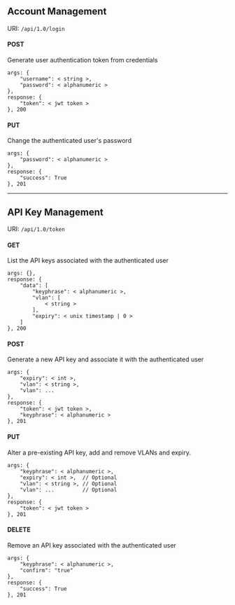 ## Account Management

URI: `/api/1.0/login`

#### POST
Generate user authentication token from credentials
```
args: {
    "username": < string >,
    "password": < alphanumeric >
},
response: {
    "token": < jwt token >
}, 200
```

#### PUT
Change the authenticated user's password
```
args: {
    "password": < alphanumeric >
},
response: {
    "success": True
}, 201
```

---

## API Key Management

URI: `/api/1.0/token`

#### GET
List the API keys associated with the authenticated user
```
args: {},
response: {
    "data": [
        "keyphrase": < alphanumeric >,
        "vlan": [
            < string >
        ],
        "expiry": < unix timestamp | 0 >
    ]
}, 200
```

#### POST
Generate a new API key and associate it with the authenticated user
```
args: {
    "expiry": < int >,
    "vlan": < string >,
    "vlan": ...
},
response: {
    "token": < jwt token >,
    "keyphrase": < alphanumeric >
}, 201
```

#### PUT
Alter a pre-existing API key, add and remove VLANs and expiry.
```
args: {
    "keyphrase": < alphanumeric >,
    "expiry": < int >,  // Optional
    "vlan": < string >, // Optional
    "vlan": ...         // Optional
},
response: {
    "token": < jwt token >
}, 201
```

#### DELETE
Remove an API key associated with the authenticated user
```
args: {
    "keyphrase": < alphanumeric >,
    "confirm": "true"
},
response: {
    "success": True
}, 201
```
